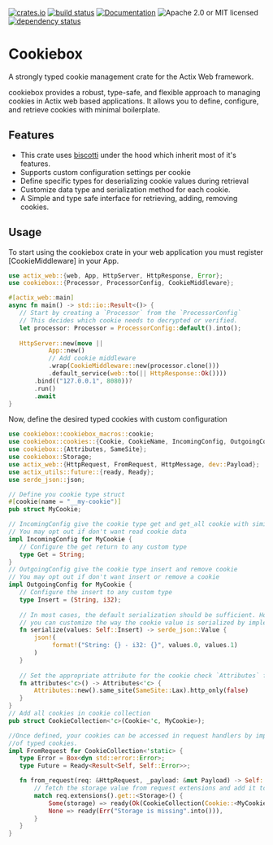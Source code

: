 
[![crates.io](https://img.shields.io/crates/v/cookiebox?label=latest)](https://crates.io/crates/cookiebox)
[![build status](https://github.com/Msalah73/cookiebox/actions/workflows/ci.yml/badge.svg?branch=master)](https://github.com/Msalah73/cookiebox/actions/workflows/ci.yml/)
[![Documentation](https://docs.rs/cookiebox/badge.svg?version=latest)](https://docs.rs/cookiebox/latest)
![Apache 2.0 or MIT licensed](https://img.shields.io/crates/l/cookiebox)
[![dependency status](https://deps.rs/repo/github/Msalah73/cookiebox/status.svg)](https://deps.rs/repo/github/Msalah73/cookiebox)

# Cookiebox

<!-- cargo-rdme start -->

A strongly typed cookie management crate for the Actix Web framework.

cookiebox provides a robust, type-safe, and flexible approach to managing cookies in Actix web based applications.
It allows you to define, configure, and retrieve cookies with minimal boilerplate.

## Features
- This crate uses [biscotti](https://docs.rs/biscotti/latest/biscotti/) under the hood which inherit most of it's features.
- Supports custom configuration settings per cookie
- Define specific types for deserializing cookie values during retrieval
- Customize data type and serialization method for each cookie.
- A Simple and type safe interface for retrieving, adding, removing cookies.

## Usage
To start using the cookiebox crate in your web application you must register [CookieMiddleware] in your App.
```rust
use actix_web::{web, App, HttpServer, HttpResponse, Error};
use cookiebox::{Processor, ProcessorConfig, CookieMiddleware};

#[actix_web::main]
async fn main() -> std::io::Result<()> {
   // Start by creating a `Processor` from the `ProcessorConfig`
   // This decides which cookie needs to decrypted or verified.
   let processor: Processor = ProcessorConfig::default().into();
  
   HttpServer::new(move ||
           App::new()
           // Add cookie middleware
           .wrap(CookieMiddleware::new(processor.clone()))
           .default_service(web::to(|| HttpResponse::Ok())))
       .bind(("127.0.0.1", 8080))?
       .run()
       .await
}
```
Now, define the desired typed cookies with custom configuration
```rust
use cookiebox::cookiebox_macros::cookie;
use cookiebox::cookies::{Cookie, CookieName, IncomingConfig, OutgoingConfig};
use cookiebox::{Attributes, SameSite};
use cookiebox::Storage;
use actix_web::{HttpRequest, FromRequest, HttpMessage, dev::Payload};
use actix_utils::future::{ready, Ready}; 
use serde_json::json;

// Define you cookie type struct
#[cookie(name = "__my-cookie")]
pub struct MyCookie;

// IncomingConfig give the cookie type get and get_all cookie with similar name
// You may opt out if don't want read cookie data
impl IncomingConfig for MyCookie {
   // Configure the get return to any custom type
   type Get = String;
}
// OutgoingConfig give the cookie type insert and remove cookie
// You may opt out if don't want insert or remove a cookie
impl OutgoingConfig for MyCookie {
   // Configure the insert to any custom type
   type Insert = (String, i32);
   
   // In most cases, the default serialization should be sufficient. However, if needed,
   // you can customize the way the cookie value is serialized by implementing this method.
   fn serialize(values: Self::Insert) -> serde_json::Value {
       json!(
            format!("String: {} - i32: {}", values.0, values.1)
       )
   }
   
   // Set the appropriate attribute for the cookie check `Attributes` for more details
   fn attributes<'c>() -> Attributes<'c> {
       Attributes::new().same_site(SameSite::Lax).http_only(false)
   }
}
// Add all cookies in cookie collection
pub struct CookieCollection<'c>(Cookie<'c, MyCookie>);

//Once defined, your cookies can be accessed in request handlers by implementing `FromRequest` for a collection
//of typed cookies.
impl FromRequest for CookieCollection<'static> {
   type Error = Box<dyn std::error::Error>;
   type Future = Ready<Result<Self, Self::Error>>;

   fn from_request(req: &HttpRequest, _payload: &mut Payload) -> Self::Future {
       // fetch the storage value from request extensions and add it to all your cookies
       match req.extensions().get::<Storage>() {
           Some(storage) => ready(Ok(CookieCollection(Cookie::<MyCookie>::new(&storage)))),
           None => ready(Err("Storage is missing".into())),
       }
   }
}
```

<!-- cargo-rdme end -->
